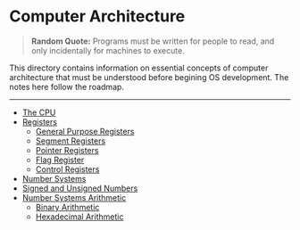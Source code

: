 # Computer Architecture

> **Random Quote:** Programs must be written for people to read, and only incidentally for machines to execute.

This directory contains information on essential concepts of computer architecture that must be understood before begining OS development. The notes here follow the roadmap.

---

+ [The CPU](./01_cpu.md)
+ [Registers](./02_registers.md)
    + [General Purpose Registers](./03_general_purpose_registers.md)
    + [Segment Registers](./04_segment_registers.md)
    + [Pointer Registers](./05_pointer_registers.md)
    + [Flag Register](./06_flag_register.md)
    + [Control Registers](./07_control_registers.md)
+ [Number Systems](./08_number_systems.md)
+ [Signed and Unsigned Numbers](./09_signed_and_unsigned_numbers.md)
+ [Number Systems Arithmetic](./10_number_systems_arithmetic.md)
    + [Binary Arithmetic](./11_binary_arithmetic.md)
    + [Hexadecimal Arithmetic](./12_hexadecimal_arithmetic.md)
